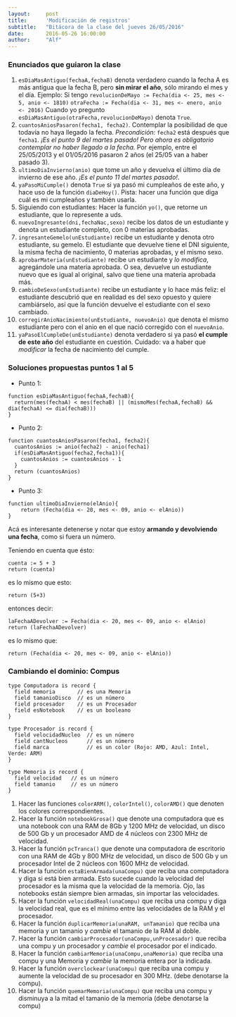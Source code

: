 ```yaml
---
layout:     post
title:      'Modificación de registros'
subtitle:   "Bitácora de la clase del jueves 26/05/2016"
date:       2016-05-26 16:00:00
author:     "Alf"
---
```


### Enunciados que guiaron la clase

1. `esDiaMasAntiguo(fechaA,fechaB)` denota verdadero cuando la fecha A es más antigua que la fecha B, pero **sin mirar el año**, sólo mirando el mes y el día.
Ejemplo: Si tengo
`revolucionDeMayo := Fecha(dia <- 25, mes <- 5, anio <- 1810)`
`otraFecha := Fecha(dia <- 31, mes <- enero, anio <- 2016)`
Cuando yo pregunto `esDiaMasAntiguo(otraFecha,revolucionDeMayo)` denota `True`.
2. `cuantosAniosPasaron(fecha1, fecha2)`. Contemplar la posibilidad de que todavía no haya llegado la fecha. _Precondición:_ `fecha2` está después que `fecha1`. _¡Es el punto 9 del martes pasado! Pero ahora es obligatorio contemplar no haber llegado a la fecha._
  Por ejemplo, entre el 25/05/2013 y el 01/05/2016 pasaron 2 años (el 25/05 van a haber pasado 3).
3. `ultimoDiaInvierno(anio)` que tome un año y devuelva el último día de invierno de ese año. _¡Es el punto 11 del martes pasado!_.
4. `yaPasoMiCumple()` denota `True` si ya pasó mi cumpleaños de este año, y hace uso de la función `diaDeHoy()`. Pista: hacer una función que diga cuál es mi cumpleaños y también usarla.
5. Siguiendo con estudiantes: Hacer la función `yo()`, que retorne un estudiante, que lo represente a uds.
6. `nuevoIngresante(dni,fechaNac,sexo)` recibe los datos de un estudiante y denota un estudiante completo, con 0 materias aprobadas.
7. `ingresanteGemelo(unEstudiante)` recibe un estudiante y denota otro estudiante, su gemelo. El estudiante que devuelve tiene el DNI siguiente, la misma fecha de nacimiento, 0 materias aprobadas, y el mismo sexo.
8. `aprobarMateria(unEstudiante)` recibe un estudiante y _lo modifica_, agregándole una materia aprobada. O sea, devuelve un estudiante nuevo que es igual al original, salvo que tiene una materia aprobada más.
9. `cambioDeSexo(unEstudiante)` recibe un estudiante y lo hace más feliz: el estudiante descubrió que en realidad es del sexo opuesto y quiere cambiárselo, así que la función devuelve el estudiante con el sexo cambiado.
10. `corregirAnioNacimiento(unEstudiante, nuevoAnio)` que denota el mismo estudiante pero con el anio en el que nació corregido con el `nuevoAnio`.
11. `yaPasoElCumpleDe(unEstudiante)` denota verdadero si ya pasó **el cumple de este año** del estudiante en cuestión. Cuidado: va a haber que _modificar_ la fecha de nacimiento del cumple.

### Soluciones propuestas puntos 1 al 5

* Punto 1:

```gbs
function esDiaMasAntiguo(fechaA,fechaB){
  return(mes(fechaA) < mes(fechaB) || (mismoMes(fechaA,fechaB) && dia(fechaA) <= dia(fechaB)))
}
```

* Punto 2:

```gbs
function cuantosAniosPasaron(fecha1, fecha2){
  cuantosAnios := anio(fecha2) - anio(fecha1)
  if(esDiaMasAntiguo(fecha2,fecha1)){
    cuantosAnios := cuantosAnios - 1
  }
  return (cuantosAnios)
}

```

* Punto 3:

```gbs
function ultimoDiaInvierno(elAnio){
    return (Fecha(dia <- 20, mes <- 09, anio <- elAnio))
}
```

Acá es interesante detenerse y notar que estoy **armando y devolviendo una fecha**, como si fuera un número.

Teniendo en cuenta que ésto:

```gbs
cuenta := 5 + 3
return (cuenta)
```

es lo mismo que esto:

```gbs
return (5+3)
```

entonces decir:

```gbs
laFechaADevolver := Fecha(dia <- 20, mes <- 09, anio <- elAnio)
return (laFechaADevolver)
```

es lo mismo que:

```gbs
return (Fecha(dia <- 20, mes <- 09, anio <- elAnio))
```

<!---
* Punto 4:

```gbs
function yaPasoMiCumple(){
    return (esDiaMasAntiguo(miCumple(),diaDeHoy()))
}

function diaDeHoy(){
  return (Fecha (dia <- 26, mes <- 5, anio <- 2016))
}

function miCumple(){
  return (Fecha (dia <- 13, mes <- 11, anio <- 1986))
}
```

* Punto 5

(lo hace cada uno, pero puede tener esta forma:)

```gbs
function yo(){
  return (Estudiante(fechaNacimiento <- miCumple(), dni <- 33333333, nroMateriasAprobadas <- 43, esMujer <- False))
}
```

* Punto 6:

```gbs
function nuevoIngresante(dni, fechaNac, sexo){
  return Estudiante(dni <- dni, fechaNacimiento <- fechaNac, esMujer <- sexo, nroMateriasAprobadas <- 0)
}
```

Acá es importante mirar esta parte:

function nuevoIngresante(dni, fechaNac, sexo){

  return Estudiante(**dni** <- **dni**, ....

¿Cuál es la diferencia entre esos dos **dni**? Fácil: recordemos que la sintaxis es:

´nombreDelCampo <- valor´

Entonces, el que está a la **izquierda** es el nombre del **campo** donde estoy queriendo poner el valor, y el que está a la **derecha** es el **nuevo valor** que me viene por parámetro.

#### Bonus

Una nueva versión de `esDiaMasAntiguo`, usando la siguiente estrategia: Para saber si el dia es más antiguo que el otro, puedo cambiar los años de las fechas para que sean iguales, y luego usar la función `esMasAntigua`, que recibe dos fechas y me dice cuál es la más antigua. Ella es la encargada de revisar el día y el mes. ¡Ya lo habíamos hecho la clase pasada!
/* Versión 2, reeee fumeta BONUS considerando temas que vienen después: */
function esDiaMasAntiguo(fechaA,fechaB){
  return esMasAntigua(Fecha( dia <- dia(fechaA), mes <- mes(fechaA) , anio <- anio(fechaB)) , fechaB),
}
-->

### Cambiando el dominio: Compus

```gbs
type Computadora is record {
  field memoria       // es una Memoria
  field tamanioDisco  // es un número
  field procesador    // es un Procesador
  field esNotebook    // es un booleano
}

type Procesador is record {
  field velocidadNucleo  // es un número
  field cantNucleos      // es un número
  field marca            // es un color (Rojo: AMD, Azul: Intel, Verde: ARM)
}

type Memoria is record {
  field velocidad   // es un número
  field tamanio     // es un número
}
```
1. Hacer las funciones `colorARM()`, `colorIntel()`, `colorAMD()` que denoten los colores correspondientes.
2. Hacer la función `notebookGrosa()` que denote una computadora que es una notebook con una RAM de 8Gb y 1200 MHz de velocidad, un disco de 500 Gb y un procesador AMD de 4 núcleos con 2300 MHz de velocidad.
3. Hacer la función `pcTranca()` que denote una computadora de escritorio con una RAM de 4Gb y 800 MHz de velocidad, un disco de 500 Gb y un procesador Intel de 2 núcleos con 1600 MHz de velocidad.
4. Hacer la función `estaBienArmada(unaCompu)` que reciba una computadora y diga si está bien armada. Esto sucede cuando la velocidad del procesador es la misma que la velocidad de la memoria. Ojo, las notebooks están siempre bien armadas, sin importar las velocidades.
5. Hacer la función `velocidadReal(unaCompu)` que reciba una compu y diga la velocidad real, que es el mínimo entre las velocidades de la RAM y el procesador.
6. Hacer la función `duplicarMemoria(unaRAM, unTamanio)` que reciba una memoria y un tamanio y _cambie_ el tamanio de la RAM al doble.
7. Hacer la función `cambiarProcesador(unaCompu,unProcesador)` que reciba una compu y un procesador y _cambie_ el procesador por el indicado.
8. Hacer la función `cambiarMemoria(unaCompu,unaMemoria)` que reciba una compu y una Memoria y _cambie_ la memoria entera por la indicada.
9. Hacer la función `overclockear(unaCompu)` que reciba una compu y aumente la velocidad de su procesador en 300 MHz. (debe denotarse la compu).
10. Hacer la función `quemarMemoria(unaCompu)` que reciba una compu y disminuya a la mitad el tamanio de la memoria (debe denotarse la compu)
